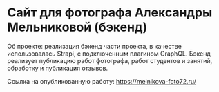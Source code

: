 # Сайт для фотографа Александры Мельниковой (бэкенд)

Об проекте: реализация бэкенд части проекта, в качестве использовалась Strapi, с подключенным плагином GraphQL.
Бэкенд реализует публикацию работ фотографа, работ студентов и занятий, обработку и публикация отзывов.

Ссылка на опубликованную работу: https://melnikova-foto72.ru/

